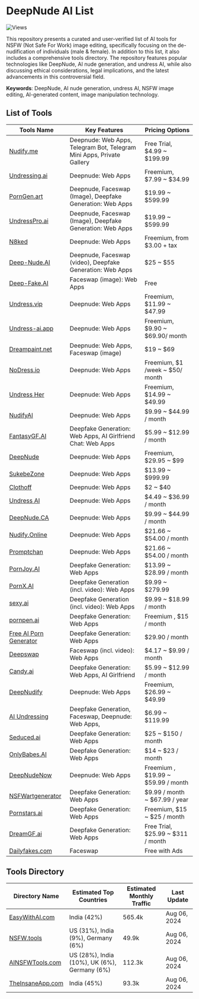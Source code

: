 # DeepNude AI List

![Views](https://hits.dwyl.com/gsw85/DeepNude-AI-Tools-List.svg?label=views)

This repository presents a curated and user-verified list of AI tools for NSFW (Not Safe For Work) image editing,
specifically focusing on the de-nudification of individuals (male & female).
In addition to this list, it also includes a comprehensive tools directory.
The repository features popular technologies like DeepNude, AI nude generation, and undress AI,
while also discussing ethical considerations, legal implications,
and the latest advancements in this controversial field.

**Keywords**: DeepNude, AI nude generation, undress AI, NSFW image editing, AI-generated content, image manipulation technology.

## List of Tools

| **Tools Name**                                       | **Key Features**                                                      | **Pricing Options**                |
|------------------------------------------------------|-----------------------------------------------------------------------|------------------------------------|
| [Nudify.me](https://www.nudify.me/)                  | Deepnude: Web Apps, Telegram Bot, Telegram Mini Apps, Private Gallery | Free Trial, $4.99 ~ $199.99        |
| [Undressing.ai](https://undressing.ai)               | Deepnude: Web Apps                                                    | Freemium, $7.99 ~ $34.99           |
| [PornGen.art](https://porngen.art)                   | Deepnude, Faceswap (Image), Deepfake Generation: Web Apps             | $19.99 ~ $599.99                   |
| [UndressPro.ai](https://undresspro.ai)               | Deepnude, Faceswap (Image), Deepfake Generation: Web Apps             | $19.99 ~ $599.99                   |
| [N8ked](https://www.n8ked.app/)                      | Deepnude: Web Apps                                                    | Freemium, from $3.00 + tax         |
| [Deep-Nude.AI](https://www.deep-nude.ai/)            | Deepnude, Faceswap (video), Deepfake Generation: Web Apps             | $25 ~ $55                          |
| [Deep-Fake.AI](https://www.deep-fake.ai/)            | Faceswap (image): Web Apps                                            | Free                               |
| [Undress.vip](https://undress.vip/)                  | Deepnude: Web Apps                                                    | Freemium, $11.99 ~ $47.99          |
| [Undress-ai.app](https://undress-ai.app/)            | Deepnude: Web Apps                                                    | Freemium, $9.90 ~ $69.90/ month    |
| [Dreampaint.net](https://dreampaint.net)             | Deepnude: Web Apps, Faceswap (image)                                  | $19 ~ $69                          |
| [NoDress.io](https://nodress.io)                     | Deepnude: Web Apps                                                    | Freemium, $1 /week ~ $50/ month    |
| [Undress Her](https://undressher.app)                | Deepnude: Web Apps                                                    | Freemium, $14.99 ~ $49.99          |
| [NudifyAI](https://nudify-ai.online)                 | Deepnude: Web Apps                                                    | $9.99 ~ $44.99 / month             |
| [FantasyGF.AI](https://fantasygf.ai)                 | Deepfake Generation: Web Apps, AI Girlfriend Chat: Web Apps           | $5.99 ~ $12.99 / month             |
| [DeepNude](https://deepnude.cc/)                     | Deepnude: Web Apps                                                    | Freemium, $29.95 ~ $99             |
| [SukebeZone](https://www.sukebezone.com)             | Deepnude: Web Apps                                                    | $13.99 ~ $999.99                   |
| [Clothoff](https://clothoff.io/it)                   | Deepnude: Web Apps                                                    | $2 ~ $40                           |
| [Undress AI](https://undress.app/)                   | Deepnude: Web Apps                                                    | $4.49 ~ $36.99 / month             |
| [DeepNude.CA](https://deepnude.ca/)                  | Deepnude: Web Apps                                                    | $9.99 ~ $44.99 / month             |
| [Nudify.Online](https://www.nudify.online/)          | Deepnude: Web Apps                                                    | $21.66 ~ $54.00 / month            |
| [Promptchan](https://promptchan.ai/)                 | Deepnude: Web Apps                                                    | $21.66 ~ $54.00 / month            |
| [PornJoy.AI](https://pornjoy.ai/)                    | Deepfake Generation: Web Apps                                         | $13.99 ~ $28.99 / month            |
| [PornX.AI](https://pornx.ai/)                        | Deepfake Generation (incl. video): Web Apps                           | $9.99 ~ $279.99                    |
| [sexy.ai](https://sexy.ai/)                          | Deepfake Generation (incl. video): Web Apps                           | $9.99 ~ $18.99 / month             |
| [pornpen.ai](https://pornpen.ai/)                    | Deepfake Generation: Web Apps                                         | Freemium , $15 / month             |
| [Free AI Porn Generator](https://ai-porn.ai/)        | Deepfake Generation: Web Apps                                         | $29.90 / month                     |
| [Deepswap](https://www.deepswap.ai/)                 | Faceswap (incl. video): Web Apps                                      | $4.17 ~ $9.99 / month              |
| [Candy.ai](https://candy.ai)                         | Deepfake Generation: Web Apps, AI Girlfriend                          | $5.99 ~ $12.99 / month             |
| [DeepNudify](https://deepnudify.com/)                | Deepnude: Web Apps                                                    | Freemium, $26.99 ~ $49.99          |
| [AI Undressing](https://undressing.io/)              | Deepfake Generation, Faceswap, Deepnude: Web Apps,                    | $6.99 ~ $119.99                    |
| [Seduced.ai](https://www.seduced.ai/)                | Deepfake Generation: Web Apps                                         | $25 ~ $150 / month                 |
| [OnlyBabes.AI](https://www.onlybabes.ai/)            | Deepfake Generation: Web Apps                                         | $14 ~ $23 / month                  |
| [DeepNudeNow](https://deepnudenow.com/)              | Deepnude: Web Apps                                                    | Freemium , $19.99 ~ $59.99 / month |
| [NSFWartgenerator](https://www.nsfwartgenerator.ai/) | Deepfake Generation: Web Apps                                         | $9.99 / month ~ $67.99 / year      |
| [Pornstars.ai](https://www.pornstars.ai/)            | Deepfake Generation: Web Apps                                         | Freemium, $15 ~ $25 / month        |
| [DreamGF.ai](https://dreamgf.ai/)                    | Deepfake Generation: Web Apps                                         | Free Trial, $25.99 ~ $311 / month  |
| [Dailyfakes.com](https://dailyfakes.com/)            | Faceswap                                                              | Free with Ads                      |



## Tools Directory

| **Directory Name**                              | **Estimated Top Countries**                  | **Estimated Monthly Traffic** | **Last Update** |
|-------------------------------------------------|----------------------------------------------|-------------------------------|-----------------|
| [EasyWithAI.com](https://easywithai.com/)       | India (42%)                                  | 565.4k                        | Aug 06, 2024    |
| [NSFW.tools](https://nsfw.tools/)               | US (31%), India (9%), Germany (6%)           | 49.9k                         | Aug 06, 2024    |
| [AINSFWTools.com](https://www.ainsfwtools.com/) | US (28%), India (10%), UK (6%), Germany (6%) | 112.3k                        | Aug 06, 2024    |
| [TheInsaneApp.com](https://theinsaneapp.com/)   | India (45%)                                  | 93.3k                         | Aug 06, 2024    |


